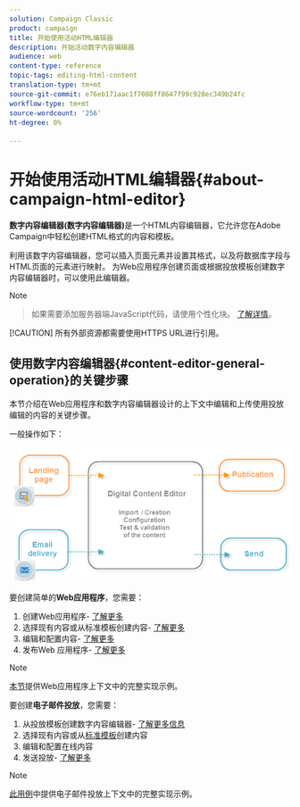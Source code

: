 ```yaml
---
solution: Campaign Classic
product: campaign
title: 开始使用活动HTML编辑器
description: 开始活动数字内容编辑器
audience: web
content-type: reference
topic-tags: editing-html-content
translation-type: tm+mt
source-git-commit: e76eb171aac1f7088ff8647f99c928ec349b24fc
workflow-type: tm+mt
source-wordcount: '256'
ht-degree: 0%

---
```



# 开始使用活动HTML编辑器{#about-campaign-html-editor}

**数字内容编辑器(数字内容编辑器)**&#x200B;是一个HTML内容编辑器，它允许您在Adobe Campaign中轻松创建HTML格式的内容和模板。

利用该数字内容编辑器，您可以插入页面元素并设置其格式，以及将数据库字段与HTML页面的元素进行映射。 为Web应用程序创建页面或根据投放模板创建数字内容编辑器时，可以使用此编辑器。

>[!NOTE]
>>如果需要添加服务器端JavaScript代码，请使用个性化块。 [了解详情](../../delivery/using/personalization-blocks.md)。
>
>[!CAUTION]
所有外部资源都需要使用HTTPS URL进行引用。

## 使用数字内容编辑器{#content-editor-general-operation}的关键步骤

本节介绍在Web应用程序和数字内容编辑器设计的上下文中编辑和上传使用投放编辑的内容的关键步骤。

一般操作如下：

![](assets/dce_schema.png)

要创建简单的&#x200B;**Web应用程序**，您需要：

1. 创建Web应用程序- [了解更多](../../web/using/creating-a-landing-page.md)
1. 选择现有内容或从标准模板创建内容- [了解更多](../../web/using/template-management.md)
1. 编辑和配置内容- [了解更多](../../web/using/editing-content.md)
1. 发布Web 应用程序- [了解更多](../../web/using/creating-a-landing-page.md#step-3---publishing-content)

>[!NOTE]
[本节](../../web/using/creating-a-landing-page.md)提供Web应用程序上下文中的完整实现示例。

要创建&#x200B;**电子邮件投放**，您需要：

1. 从投放模板创建数字内容编辑器- [了解更多信息](../../web/using/use-case--creating-an-email-delivery.md)
1. 选择现有内容或从[标准模板](../../web/using/template-management.md)创建内容
1. 编辑和配置在线内容
1. 发送投放- [了解更多](../../delivery/using/steps-about-delivery-creation-steps.md)

>[!NOTE]
[此用例](../../web/using/use-case--creating-an-email-delivery.md)中提供电子邮件投放上下文中的完整实现示例。
